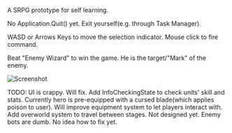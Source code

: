 A SRPG prototype for self learning.

No Application.Quit() yet. Exit yourself(e.g. through Task Manager).

WASD or Arrows Keys to move the selection indicator. Mouse click to fire command.

Beat "Enemy Wizard" to win the game. He is the target/"Mark" of the enemy.

![Screenshot](./Screenshot.jpg?raw=true "Screenshot")


TODO:
UI is crappy. Will fix.
Add InfoCheckingState to check units' skill and stats.
Currently hero is pre-equipped with a cursed blade(which applies poison to user). Will improve equipment system to let players interact with.
Add overworld system to travel between stages. Not designed yet.
Enemy bots are dumb. No idea how to fix yet.

